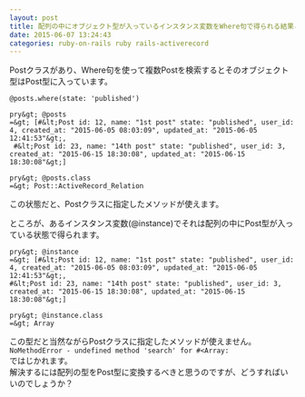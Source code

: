 ```yaml
---
layout: post
title: 配列の中にオブジェクト型が入っているインスタンス変数をWhere句で得られる結果と同じオブジェクト型に変換する方法は？
date: 2015-06-07 13:24:43
categories: ruby-on-rails ruby rails-activerecord
---
```

<p>Postクラスがあり、Where句を使って複数Postを検索するとそのオブジェクト型はPost型に入っています。</p>

```
@posts.where(state: 'published')

pry&gt; @posts
=&gt; [#&lt;Post id: 12, name: "1st post" state: "published", user_id: 4, created_at: "2015-06-05 08:03:09", updated_at: "2015-06-05 12:41:53"&gt;,
 #&lt;Post id: 23, name: "14th post" state: "published", user_id: 3, created_at: "2015-06-15 18:30:08", updated_at: "2015-06-15 18:30:08"&gt;]

pry&gt; @posts.class
=&gt; Post::ActiveRecord_Relation
```

<p>この状態だと、Postクラスに指定したメソッドが使えます。</p>

<p>ところが、あるインスタンス変数(@instance)でそれは配列の中にPost型が入っている状態で得られます。</p>

```
pry&gt; @instance
=&gt; [#&lt;Post id: 12, name: "1st post" state: "published", user_id: 4, created_at: "2015-06-05 08:03:09", updated_at: "2015-06-05 12:41:53"&gt;,
#&lt;Post id: 23, name: "14th post" state: "published", user_id: 3, created_at: "2015-06-15 18:30:08", updated_at: "2015-06-15 18:30:08"&gt;]

pry&gt; @instance.class
=&gt; Array
```

<p>この型だと当然ながらPostクラスに指定したメソッドが使えません。<br>
    <code>NoMethodError - undefined method 'search' for #&lt;Array:</code><br>
ではじかれます。<br>
解決するには配列の型をPost型に変換するべきと思うのですが、どうすればいいのでしょうか？</p>
